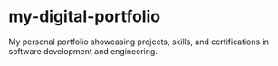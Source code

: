 # my-digital-portfolio
My personal portfolio showcasing projects, skills, and certifications in software development and engineering.
